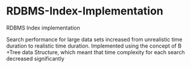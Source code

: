 # RDBMS-Index-Implementation

RDBMS Index implementation

Search performance for large data sets increased from unrealistic time duration to realistic time duration.
Implemented using the concept of B +Tree data Structure, which meant that time complexity for each search decreased significantly

